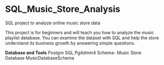 # SQL_Music_Store_Analysis
SQL project to analyze online music store data

This project is for beginners and will teach you how to analyze the music playlist database. You can examine the dataset with SQL and help the store understand its business growth by answering simple questions.

**Database and Tools**
Postgre SQL
PgAdmin4
Schema- Music Store Database
MusicDatabaseSchema

